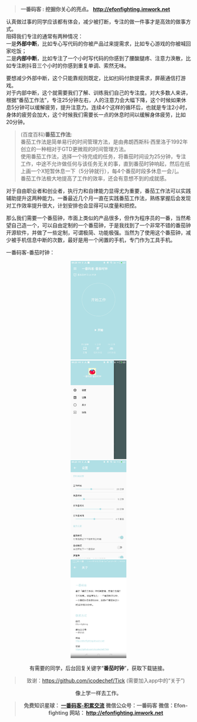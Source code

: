 > **一番码客 : 挖掘你关心的亮点。**
> **http://efonfighting.imwork.net**

认真做过事的同学应该都有体会，减少被打断，专注的做一件事才是高效的做事方式。  
阻碍我们专注的通常有两种情况：  
一是**外部中断**，比如专心写代码的你被产品过来提需求，比如专心游戏的你被喊回家吃饭；  
二是**内部中断**，比如专注了一个小时写代码的你感到了腰酸腿疼、注意力涣散，比如专注刷抖音三个小时的你感到重复单调、索然无味。 
<!-- more -->
要想减少外部中断，这个只能靠规则既定，比如扫码付款提需求，屏蔽通信打游戏。  
对于内部中断，这个就需要我们了解、训练我们自己的专注度。对大多数人来讲，根据“番茄工作法”，专注25分钟左右，人的注意力会大幅下降，这个时候如果休息5分钟可以缓解疲劳，提升注意力。连续4个这样的循环后，也就是专注2小时，身体的疲劳会加大，这个时候我们需要长一点的休息时间以缓解身体疲劳，比如20分钟。  

> (百度百科)**番茄工作法**:  
> 番茄工作法是简单易行的时间管理方法，是由弗朗西斯科·西里洛于1992年创立的一种相对于GTD更微观的时间管理方法。  
> 使用番茄工作法，选择一个待完成的任务，将番茄时间设为25分钟，专注工作，中途不允许做任何与该任务无关的事，直到番茄时钟响起，然后在纸上画一个X短暂休息一下（5分钟就行），每4个番茄时段多休息一会儿。  
番茄工作法极大地提高了工作的效率，还会有意想不到的成就感。  

对于自由职业者和创业者，执行力和自律能力显得尤为重要，番茄工作法可以实践辅助提升这两种能力。一番最近几个月一直在实践番茄工作法，熟练掌握后会发现对工作效率提升很大，计划安排也会显得可以度量和把控。  

那么我们需要一个番茄钟，市面上类似的产品很多，但作为程序员的一番，当然希望自己造一个，可以自由定制的一个番茄钟，于是我找到了一个非常不错的番茄钟开源软件，并做了一些定制，可谓极简、功能极强。当然为了使用这个番茄钟，减少被手机信息中断的次数，最好是用一个闲置的手机，专门作为工具手机。

一番码客-番茄时钟：
<div align=center><img src="2019-05-17-一番码客-番茄时钟/01.jpg", width=30%>

<div align=center><img src="2019-05-17-一番码客-番茄时钟/02.jpg", width=30%>

<div align=center><img src="2019-05-17-一番码客-番茄时钟/03.jpg", width=30%>

<div align=center><img src="2019-05-17-一番码客-番茄时钟/04.jpg", width=30%>


有需要的同学，后台回复关键字“**番茄时钟**”，获取下载链接。

> 致谢：https://github.com/icodechef/Tick (需要加入app中的“关于”)

像上学一样去工作。

> **免费知识星球： [一番码客-积累交流]([wwww](https://t.zsxq.com/NRVBURr))**
> **微信公众号：一番码客**
> **微信：Efon-fighting**
> **网站： http://efonfighting.imwork.net**